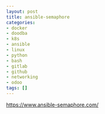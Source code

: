 ```yaml
---
layout: post
title: ansible-semaphore
categories:
- docker
- doodba
- k8s
- ansible
- linux
- python
- bash
- gitlab
- github
- networking
- odoo
tags: []
---
```

https://www.ansible-semaphore.com/
